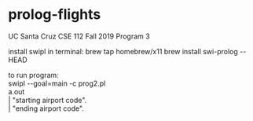 # prolog-flights
UC Santa Cruz CSE 112 Fall 2019 Program 3

install swipl in terminal:
brew tap homebrew/x11
brew install swi-prolog --HEAD

to run program:  
swipl --goal=main -c prog2.pl  
a.out  
| "starting airport code".  
| "ending airport code".  
